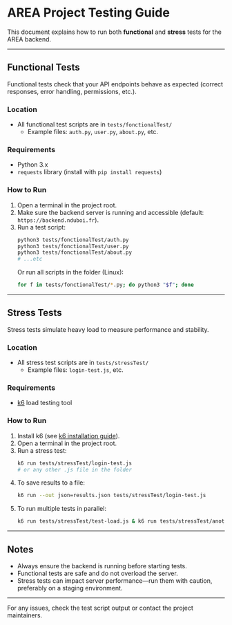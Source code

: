 # AREA Project Testing Guide

This document explains how to run both **functional** and **stress** tests for the AREA backend.

---

## Functional Tests

Functional tests check that your API endpoints behave as expected (correct responses, error handling, permissions, etc.).

### Location
- All functional test scripts are in `tests/fonctionalTest/`
  - Example files: `auth.py`, `user.py`, `about.py`, etc.

### Requirements
- Python 3.x
- `requests` library (install with `pip install requests`)

### How to Run
1. Open a terminal in the project root.
2. Make sure the backend server is running and accessible (default: `https://backend.nduboi.fr`).
3. Run a test script:
   ```bash
   python3 tests/fonctionalTest/auth.py
   python3 tests/fonctionalTest/user.py
   python3 tests/fonctionalTest/about.py
   # ...etc
   ```
   Or run all scripts in the folder (Linux):
   ```bash
   for f in tests/fonctionalTest/*.py; do python3 "$f"; done
   ```

---

## Stress Tests

Stress tests simulate heavy load to measure performance and stability.

### Location
- All stress test scripts are in `tests/stressTest/`
  - Example files: `login-test.js`, etc.

### Requirements
- [k6](https://k6.io/) load testing tool

### How to Run
1. Install k6 (see [k6 installation guide](https://k6.io/docs/getting-started/installation/)).
2. Open a terminal in the project root.
3. Run a stress test:
   ```bash
   k6 run tests/stressTest/login-test.js
   # or any other .js file in the folder
   ```
4. To save results to a file:
   ```bash
   k6 run --out json=results.json tests/stressTest/login-test.js
   ```
5. To run multiple tests in parallel:
   ```bash
   k6 run tests/stressTest/test-load.js & k6 run tests/stressTest/another-test.js
   ```

---

## Notes
- Always ensure the backend is running before starting tests.
- Functional tests are safe and do not overload the server.
- Stress tests can impact server performance—run them with caution, preferably on a staging environment.

---

For any issues, check the test script output or contact the project maintainers.
